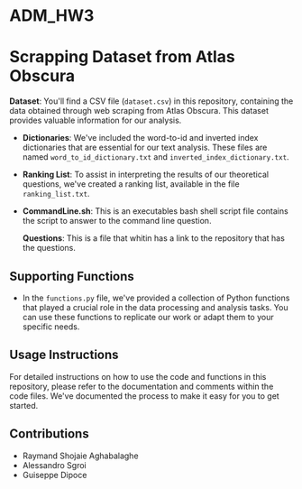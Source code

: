 
# ADM_HW3

# Scrapping Dataset from Atlas Obscura

**Dataset**: You'll find a CSV file (`dataset.csv`) in this repository, containing the data obtained through web scraping from Atlas Obscura. This dataset provides valuable information for our analysis.

- **Dictionaries**: We've included the word-to-id and inverted index dictionaries that are essential for our text analysis. These files are named `word_to_id_dictionary.txt` and `inverted_index_dictionary.txt`.

- **Ranking List**: To assist in interpreting the results of our theoretical questions, we've created a ranking list, available in the file `ranking_list.txt`.
  
- **CommandLine.sh**: This is an executables bash shell script file contains the script to answer to the command line question.

  **Questions**: This is a file that whitin has a link to the repository that has the questions.


## Supporting Functions

- In the `functions.py` file, we've provided a collection of Python functions that played a crucial role in the data processing and analysis tasks. You can use these functions to replicate our work or adapt them to your specific needs.

## Usage Instructions

For detailed instructions on how to use the code and functions in this repository, please refer to the documentation and comments within the code files. We've documented the process to make it easy for you to get started.

## Contributions

- Raymand Shojaie Aghabalaghe
- Alessandro Sgroi
- Guiseppe Dipoce
    
